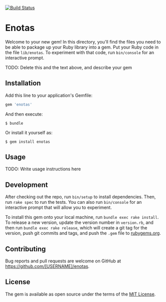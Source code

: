 [![Build Status](https://travis-ci.org/PlugaDotCo/enotas-ruby.svg)](https://travis-ci.org/PlugaDotCo/enotas-ruby)
# Enotas

Welcome to your new gem! In this directory, you'll find the files you need to be able to package up your Ruby library into a gem. Put your Ruby code in the file `lib/enotas`. To experiment with that code, run `bin/console` for an interactive prompt.

TODO: Delete this and the text above, and describe your gem

## Installation

Add this line to your application's Gemfile:

```ruby
gem 'enotas'
```

And then execute:

    $ bundle

Or install it yourself as:

    $ gem install enotas

## Usage

TODO: Write usage instructions here

## Development

After checking out the repo, run `bin/setup` to install dependencies. Then, run `rake spec` to run the tests. You can also run `bin/console` for an interactive prompt that will allow you to experiment.

To install this gem onto your local machine, run `bundle exec rake install`. To release a new version, update the version number in `version.rb`, and then run `bundle exec rake release`, which will create a git tag for the version, push git commits and tags, and push the `.gem` file to [rubygems.org](https://rubygems.org).

## Contributing

Bug reports and pull requests are welcome on GitHub at https://github.com/[USERNAME]/enotas.


## License

The gem is available as open source under the terms of the [MIT License](http://opensource.org/licenses/MIT).

